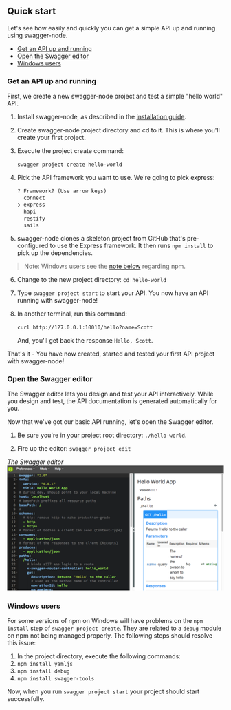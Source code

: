 ## Quick start

Let's see how easily and quickly you can get a simple API up and running using swagger-node.

* [Get an API up and running](#upandrunning)
* [Open the Swagger editor](#openeditor)
* [Windows users](#windows)

### <a name="upandrunning"></a>Get an API up and running

First, we create a new swagger-node project and test a simple "hello world" API.

1. Install swagger-node, as described in the [installation guide](install.md).

2. Create swagger-node project directory and cd to it. This is where you'll create your first project. 

3. Execute the project create command: 

    `swagger project create hello-world`

4. Pick the API framework you want to use. We're going to pick express:
    ```
    ? Framework? (Use arrow keys)
      connect
    ❯ express
      hapi
      restify
      sails
    ```
5. swagger-node clones a skeleton project from GitHub that's pre-configured to use the Express framework. It then runs `npm install` to pick up the dependencies. 
>Note: Windows users see the [note below](#windows-note) regarding npm. 
6. Change to the new project directory: `cd hello-world`

7. Type `swagger project start` to start your API.  You now have an API running with swagger-node!

8. In another terminal, run this command: 

    `curl http://127.0.0.1:10010/hello?name=Scott`  

    And, you'll get back the response `Hello, Scott`.

That's it - You have now created, started and tested your first API project with swagger-node! 

### <a name="openeditor"></a>Open the Swagger editor

The Swagger editor lets you design and test your API interactively. While you design and test, the API documentation is generated automatically for you. 

Now that we've got our basic API running, let's open the Swagger editor.

1. Be sure you're in your project root directory: `./hello-world`. 
 
2. Fire up the editor: `swagger project edit`

*The Swagger editor*
![alt text](./images/swagger-editor.png)


### <a name='windows'></a>Windows users
For some versions of npm on Windows will have problems on the `npm install` step of `swagger project create`.  They are related to a `debug` module on npm not being managed properly.  The following steps should resolve this issue:

1. In the project directory, execute the following commands:
  1. `npm install yamljs`
  2. `npm install debug`
  3. `npm install swagger-tools`

Now, when you run `swagger project start` your project should start successfully.

